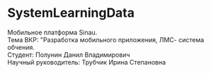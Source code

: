 # SystemLearningData
 Мобильное платформа Sinau.\
 Тема ВКР: "Разработка мобильного приложения, ЛМС- система обчения.\
 Студент: Полунин Данил Владимирович\
 Научный руководитель: Трубчик Ирина Степановна
